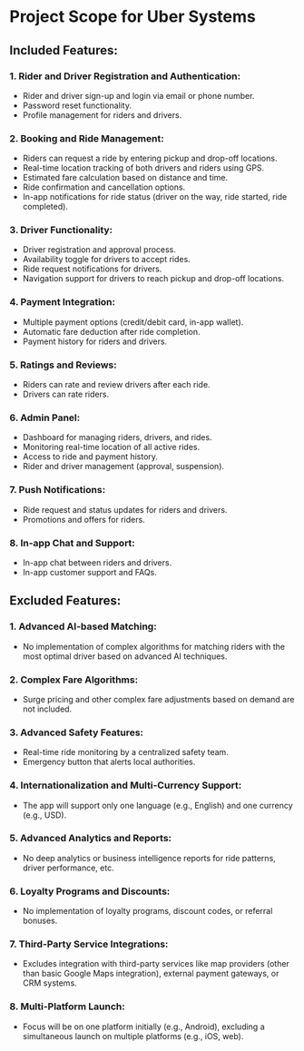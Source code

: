 # Project Scope for Uber Systems

## Included Features:

### 1. Rider and Driver Registration and Authentication:
- Rider and driver sign-up and login via email or phone number.
- Password reset functionality.
- Profile management for riders and drivers.

### 2. Booking and Ride Management:
- Riders can request a ride by entering pickup and drop-off locations.
- Real-time location tracking of both drivers and riders using GPS.
- Estimated fare calculation based on distance and time.
- Ride confirmation and cancellation options.
- In-app notifications for ride status (driver on the way, ride started, ride completed).

### 3. Driver Functionality:
- Driver registration and approval process.
- Availability toggle for drivers to accept rides.
- Ride request notifications for drivers.
- Navigation support for drivers to reach pickup and drop-off locations.

### 4. Payment Integration:
- Multiple payment options (credit/debit card, in-app wallet).
- Automatic fare deduction after ride completion.
- Payment history for riders and drivers.

### 5. Ratings and Reviews:
- Riders can rate and review drivers after each ride.
- Drivers can rate riders.

### 6. Admin Panel:
- Dashboard for managing riders, drivers, and rides.
- Monitoring real-time location of all active rides.
- Access to ride and payment history.
- Rider and driver management (approval, suspension).

### 7. Push Notifications:
- Ride request and status updates for riders and drivers.
- Promotions and offers for riders.

### 8. In-app Chat and Support:
- In-app chat between riders and drivers.
- In-app customer support and FAQs.

## Excluded Features:

### 1. Advanced AI-based Matching:
- No implementation of complex algorithms for matching riders with the most optimal driver based on advanced AI techniques.

### 2. Complex Fare Algorithms:
- Surge pricing and other complex fare adjustments based on demand are not included.

### 3. Advanced Safety Features:
- Real-time ride monitoring by a centralized safety team.
- Emergency button that alerts local authorities.

### 4. Internationalization and Multi-Currency Support:
- The app will support only one language (e.g., English) and one currency (e.g., USD).

### 5. Advanced Analytics and Reports:
- No deep analytics or business intelligence reports for ride patterns, driver performance, etc.

### 6. Loyalty Programs and Discounts:
- No implementation of loyalty programs, discount codes, or referral bonuses.

### 7. Third-Party Service Integrations:
- Excludes integration with third-party services like map providers (other than basic Google Maps integration), external payment gateways, or CRM systems.

### 8. Multi-Platform Launch:
- Focus will be on one platform initially (e.g., Android), excluding a simultaneous launch on multiple platforms (e.g., iOS, web).
